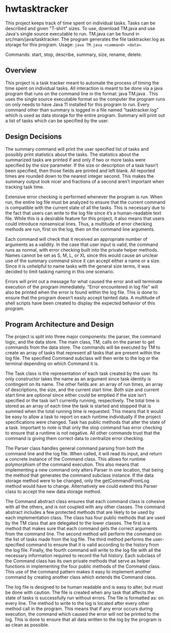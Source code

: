 # hwtasktracker
This project keeps track of time spent on individual tasks. Tasks can be described and given "T-shirt" sizes. 
To use, download TM.java and use Java's single source executable to run. TM.java can be found in src/main/java/tasktracker.
The program generates the file tasktracker.log as storage for this program.
Usage: `java TM.java <command> <data>`.

Commands: start, stop, describe, summary, size, rename, delete. 


## Overview
This project is a task tracker meant to automate the process of timing the time spent on individual tasks. All interaction is meant to be done via a java program that runs on the command line in the format: java TM.java <command> <data>. This uses the single source executable format so the computer the program runs on only needs to have Java 11 installed for this program to run. Every command other than summary is logged in a file named “tasktracker.log” which is used as data storage for the entire program. Summary will print out a list of tasks which can be specified by the user. 
	
## Design Decisions
The summary command will print the user specified list of tasks and possibly print statistics about the tasks. The statistics about the summarized tasks are printed if and only if two or more tasks were specified by the size parameter. If the size or description of a task hasn’t been specified, then those fields are printed and left blank. All reported times are rounded down to the nearest integer second. This makes the summary output look nicer and fractions of a second aren’t important when tracking task time. 

Extensive error checking is performed whenever the program is run. When run, the entire log file must be analyzed to ensure that the current command is compatible with the current state of all the tasks. This is necessary due to the fact that users can write to the log file since it’s a human-readable text file. While this is a desirable feature for this project, it also means that users could introduce nonsensical lines. Thus, a multitude of error checking methods are run, first on the log, then on the command line arguments. 

Each command will check that it received an appropriate number of arguments as a validity. In the case that user input is valid, the command runs as normal, with error checking built into the private helper methods. 
Names cannot be set as S, M, L, or XL since this would cause an unclear use of the summary command since it can accept either a name or a size. Since it is unhelpful to name tasks with the general size terms, it was decided to limit tasking naming in this one scenario. 

Errors will print out a message for what caused the error and will terminate execution of the program immediately. “Error encountered in log file” will also be printed when the error is found within the log file. This is done to ensure that the program doesn’t easily accept tainted data. A multitude of shell scripts have been created to display the expected behavior of this program. 

## Program Architecture and Design
The project is split into three major components: the parser, the command logic, and the data store. The main class, TM, calls on the parser to get commands from the data store. The commands will be executed by TM to create an array of tasks that represent all tasks that are present within the log file. The specified Command subclass will then write to the log or the terminal depending on which Command it is. 

The Task class is the representation of each task created by the user. Its only constructor takes the name as an argument since task identity is contingent on its name. The other fields are: an array of run times, an array of descriptions, the size, and the current start time. Both size and current start time are optional since either could be emptied if the size isn’t specified or the task isn’t currently running, respectively. The total time is stored as an array of each time the task is started and stopped that is summed when the total running time is requested. This means that it would be easy to allow a task to report on each runtime individually if the project specifications were changed. Task has public methods that alter the state of a task. Important to note is that only the stop command has error checking to ensure that a runtime is not negative. All other commands trust that the command is giving them correct data to centralize error checking. 

The Parser class handles general command parsing from both the command line and the log file. When called, it will read its input, and return a concrete instance of the Command class. This allows for runtime polymorphism of the command execution. This also means that implementing a new command only alters Parser in one location, that being the method that generates the command subclass instance. If the data storage method were to be changed, only the getCommandFromLog method would have to change. Alternatively we could extend this Parser class to accept the new data storage method.

The Command abstract class ensures that each command class is cohesive with all the others, and is not coupled with any other classes. The command abstract includes a few protected methods that are likely to be used by each implementation class. The class has four public methods that are used by the TM class that are delegated to the lower classes. The first is a method that makes sure that each command gets the correct arguments from the command line. The second method will perform the command on the list of tasks made from the log file. The third method performs the user-specified command to ensure that it is valid according to the history from the log file. Finally, the fourth command will write to the log file with all the necessary information required to record the full history.  Each subclass of the Command class has its own private methods that serve as helper functions in implementing the four public methods of the Command class. This use of the command pattern makes it easy to implement another command by creating another class which extends the Command class.

The log file is designed to be human readable and is easy to alter, but must be done with caution. The file is created when any task that affects the state of tasks is successfully run without errors. The file is formatted as: <timestamp> <command> <data> on every line. The method to write to the log is located after every other method call in the program. This means that if any error occurs during execution, the command which caused the error will not be printed to the log. This is done to ensure that all data written to the log by the program is as clean as possible. 
